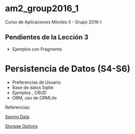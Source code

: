 # am2_group2016_1
Curso de Aplicaciones Móviles II - Grupo 2016-I

## Pendientes de la Lección 3
  - Ejemplos con Fragments

# Persistencia de Datos (S4-S6)

- Preferencias de Usuario
- Base de datos Sqlite
- Ejemplos , CRUD
- ORM, uso de ORMLite
    
Referencias:

[Saving Data](http://developer.android.com/intl/es/training/basics/data-storage/index.html)

[Storage Options](http://developer.android.com/intl/es/guide/topics/data/data-storage.html)

